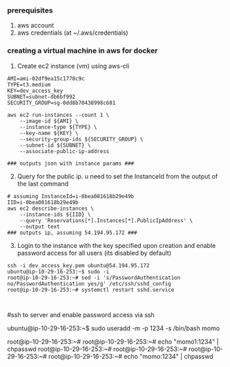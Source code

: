 ### prerequisites
1. aws account
2. aws credentials (at ~/.aws/credentials)


### creating a virtual machine in aws for docker

1. Create ec2 instance (vm) using aws-cli

```
AMI=ami-02df9ea15c1778c9c
TYPE=t3.medium
KEY=dev_access_key
SUBNET=subnet-db6bf992
SECURITY_GROUP=sg-0dd8b70438998c681

aws ec2 run-instances --count 1 \
    --image-id ${AMI} \
    --instance-type ${TYPE} \
    --key-name ${KEY} \
    --security-group-ids ${SECURITY_GROUP} \
    --subnet-id ${SUBNET} \
    --associate-public-ip-address

### outputs json with instance params ###
```
2. Query for the public ip. u need to set the InstanceId from the output of the last command

```
# assuming InstanceId=i-0bea081618b29e49b
IID=i-0bea081618b29e49b
aws ec2 describe-instances \
    --instance-ids ${IID} \
    --query 'Reservations[*].Instances[*].PublicIpAddress' \
    --output text
### outputs ip, assuming 54.194.95.172 ###
```
3. Login to the instance with the key specified upon creation and enable password access for all users (its disabled by default)

```
ssh -i dev_access_key.pem ubuntu@54.194.95.172
ubuntu@ip-10-29-16-253:~$ sudo -i
root@ip-10-29-16-253:~# sed -i 's/PasswordAuthentication no/PasswordAuthentication yes/g' /etc/ssh/sshd_config
root@ip-10-29-16-253:~# systemctl restart sshd.service



```
#ssh to server and enable password access via ssh


ubuntu@ip-10-29-16-253:~$ sudo useradd -m -p 1234 -s /bin/bash momo

root@ip-10-29-16-253:~#
root@ip-10-29-16-253:~# echo "momo1:1234" | chpasswd
root@ip-10-29-16-253:~#
root@ip-10-29-16-253:~#
root@ip-10-29-16-253:~#
root@ip-10-29-16-253:~# echo "momo:1234" | chpasswd

